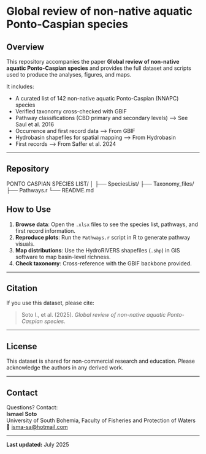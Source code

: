 # Global review of non-native aquatic Ponto-Caspian species

## Overview

This repository accompanies the paper **Global review of non-native aquatic Ponto-Caspian species** and provides the full dataset and scripts used to produce the analyses, figures, and maps.

It includes:
- A curated list of 142 non-native aquatic Ponto-Caspian (NNAPC) species
- Verified taxonomy cross-checked with GBIF
- Pathway classifications (CBD primary and secondary levels) --> See Saul et al. 2016
- Occurrence and first record data --> From GBIF
- Hydrobasin shapefiles for spatial mapping --> From Hydrobasin
- First records --> From Saffer et al. 2024

---

## Repository

PONTO CASPIAN SPECIES LIST/
│
├── SpeciesList/ 
├── Taxonomy_files/ 
├── Pathways.r 
└── README.md 


## How to Use

1. **Browse data**: Open the `.xlsx` files to see the species list, pathways, and first record information.
2. **Reproduce plots**: Run the `Pathways.r` script in R to generate pathway visuals.
3. **Map distributions**: Use the HydroRIVERS shapefiles (`.shp`) in GIS software to map basin-level richness.
4. **Check taxonomy**: Cross-reference with the GBIF backbone provided.

---

## Citation

If you use this dataset, please cite:

> Soto I., et al. (2025). *Global review of non-native aquatic Ponto-Caspian species*.

---

## License

This dataset is shared for non-commercial research and education. Please acknowledge the authors in any derived work.

---

## Contact

Questions? Contact:  
**Ismael Soto**  
University of South Bohemia, Faculty of Fisheries and Protection of Waters  
📧 isma-sa@hotmail.com

---

**Last updated:** July 2025
